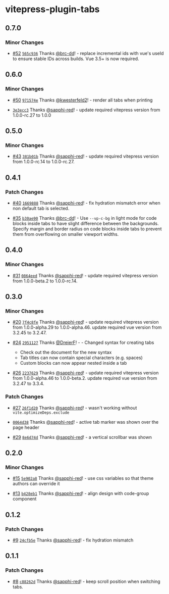 # vitepress-plugin-tabs

## 0.7.0

### Minor Changes

- [#52](https://github.com/sapphi-red/vitepress-plugins/pull/52) [`565c936`](https://github.com/sapphi-red/vitepress-plugins/commit/565c9367221da5e738207f3980357c3067f68f21) Thanks [@brc-dd](https://github.com/brc-dd)! - replace incremental ids with vue's useId to ensure stable IDs across builds.
  Vue 3.5+ is now required.

## 0.6.0

### Minor Changes

- [#50](https://github.com/sapphi-red/vitepress-plugins/pull/50) [`971574e`](https://github.com/sapphi-red/vitepress-plugins/commit/971574e5e63ab7838255a7f2ca224a7f09236e6f) Thanks [@kwesterfeld2](https://github.com/kwesterfeld2)! - render all tabs when printing

- [`3e3ecc3`](https://github.com/sapphi-red/vitepress-plugins/commit/3e3ecc306fd72d2f3640cc741a0abd9ca59e4ffd) Thanks [@sapphi-red](https://github.com/sapphi-red)! - update required vitepress version from 1.0.0-rc.27 to 1.0.0

## 0.5.0

### Minor Changes

- [#43](https://github.com/sapphi-red/vitepress-plugins/pull/43) [`381b01b`](https://github.com/sapphi-red/vitepress-plugins/commit/381b01bc4f4277bb14a26ea6d07ba94325d0b477) Thanks [@sapphi-red](https://github.com/sapphi-red)! - update required vitepress version from 1.0.0-rc.14 to 1.0.0-rc.27.

## 0.4.1

### Patch Changes

- [#40](https://github.com/sapphi-red/vitepress-plugins/pull/40) [`1669888`](https://github.com/sapphi-red/vitepress-plugins/commit/166988814c77e6e2b982bd40d848dfae4f5f0f32) Thanks [@sapphi-red](https://github.com/sapphi-red)! - fix hydration mismatch error when non default tab is selected.

- [#35](https://github.com/sapphi-red/vitepress-plugins/pull/35) [`b30ae90`](https://github.com/sapphi-red/vitepress-plugins/commit/b30ae9011a83cc76248c29ff2154240a4db43a5b) Thanks [@brc-dd](https://github.com/brc-dd)! - Use `--vp-c-bg` in light mode for code blocks inside tabs to have slight difference between the backgrounds.
  Specify margin and border radius on code blocks inside tabs to prevent them from overflowing on smaller viewport widths.

## 0.4.0

### Minor Changes

- [#31](https://github.com/sapphi-red/vitepress-plugins/pull/31) [`0864eed`](https://github.com/sapphi-red/vitepress-plugins/commit/0864eed9f406374f16fef159513ec0b1760d8460) Thanks [@sapphi-red](https://github.com/sapphi-red)! - update required vitepress version from 1.0.0-beta.2 to 1.0.0-rc.14.

## 0.3.0

### Minor Changes

- [#20](https://github.com/sapphi-red/vitepress-plugins/pull/20) [`7f4c8fe`](https://github.com/sapphi-red/vitepress-plugins/commit/7f4c8fe683650f6e8b82addc92c187fe07801fd4) Thanks [@sapphi-red](https://github.com/sapphi-red)! - update required vitepress version from 1.0.0-alpha.29 to 1.0.0-alpha.46. update required vue version from 3.2.45 to 3.2.47.

- [#24](https://github.com/sapphi-red/vitepress-plugins/pull/24) [`2951127`](https://github.com/sapphi-red/vitepress-plugins/commit/2951127dd0d4ade93d3d684bc26838f58b9068b8) Thanks [@DreierF](https://github.com/DreierF)! - - Changed syntax for creating tabs

  - Check out the document for the new syntax
  - Tab titles can now contain special characters (e.g. spaces)
  - Custom blocks can now appear nested inside a tab

- [#26](https://github.com/sapphi-red/vitepress-plugins/pull/26) [`2237629`](https://github.com/sapphi-red/vitepress-plugins/commit/2237629bf48a9013dc9d7fed508819af959188c4) Thanks [@sapphi-red](https://github.com/sapphi-red)! - update required vitepress version from 1.0.0-alpha.46 to 1.0.0-beta.2. update required vue version from 3.2.47 to 3.3.4.

### Patch Changes

- [#27](https://github.com/sapphi-red/vitepress-plugins/pull/27) [`26f1d20`](https://github.com/sapphi-red/vitepress-plugins/commit/26f1d20301ccaee0b11ed5c87e8c06f7bf1d6901) Thanks [@sapphi-red](https://github.com/sapphi-red)! - wasn't working without `vite.optimizeDeps.exclude`

- [`0064d38`](https://github.com/sapphi-red/vitepress-plugins/commit/0064d386289bc07a5893240eae9e45b4c2d898d5) Thanks [@sapphi-red](https://github.com/sapphi-red)! - active tab marker was shown over the page header

- [#29](https://github.com/sapphi-red/vitepress-plugins/pull/29) [`8e6d74d`](https://github.com/sapphi-red/vitepress-plugins/commit/8e6d74d1fd466476ae29efbfee737d43bba4c39b) Thanks [@sapphi-red](https://github.com/sapphi-red)! - a vertical scrollbar was shown

## 0.2.0

### Minor Changes

- [#15](https://github.com/sapphi-red/vitepress-plugins/pull/15) [`5e902a8`](https://github.com/sapphi-red/vitepress-plugins/commit/5e902a8fba33c7cb8db2b6e079d9d89ebaab9943) Thanks [@sapphi-red](https://github.com/sapphi-red)! - use css variables so that theme authors can override it

- [#13](https://github.com/sapphi-red/vitepress-plugins/pull/13) [`b428eb1`](https://github.com/sapphi-red/vitepress-plugins/commit/b428eb159b1b80ab64f3421a16c8219c00c5e5b9) Thanks [@sapphi-red](https://github.com/sapphi-red)! - align design with code-group component

## 0.1.2

### Patch Changes

- [#9](https://github.com/sapphi-red/vitepress-plugins/pull/9) [`24cfb5e`](https://github.com/sapphi-red/vitepress-plugins/commit/24cfb5ee76bd0eceb7b70c36c144210e020e80bf) Thanks [@sapphi-red](https://github.com/sapphi-red)! - fix hydration mismatch

## 0.1.1

### Patch Changes

- [#8](https://github.com/sapphi-red/vitepress-plugins/pull/8) [`c88262d`](https://github.com/sapphi-red/vitepress-plugins/commit/c88262d835f5a77fdcd978492ee88df5f5557268) Thanks [@sapphi-red](https://github.com/sapphi-red)! - keep scroll position when switching tabs.
